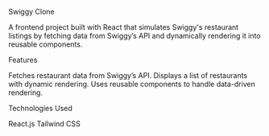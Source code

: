  Swiggy Clone

A frontend project built with React that simulates Swiggy's restaurant listings by fetching data from Swiggy’s API and dynamically rendering it into reusable components.

Features

Fetches restaurant data from Swiggy’s API.
Displays a list of restaurants with dynamic rendering.
Uses reusable components to handle data-driven rendering.

Technologies Used

React.js 
Tailwind CSS